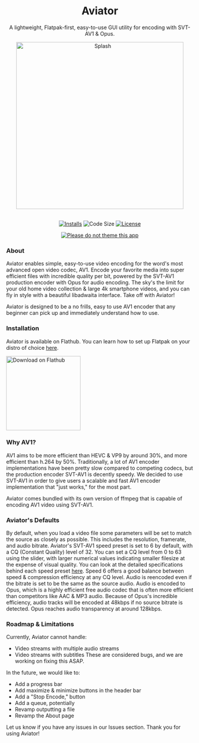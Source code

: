 <div align="center">
<h1>Aviator</h1>

A lightweight, Flatpak-first, easy-to-use GUI utility for encoding with SVT-AV1 & Opus.

<img src="assets/aviator_splash2.avif" alt="Splash" width=450/>
<br>
<br>

[![Installs](https://img.shields.io/flathub/downloads/net.natesales.Aviator?style=for-the-badge)](https://flathub.org/apps/details/net.natesales.Aviator)
![Code Size](https://img.shields.io/github/languages/code-size/natesales/aviator?style=for-the-badge)
[![License](https://img.shields.io/github/license/natesales/q?style=for-the-badge)](https://raw.githubusercontent.com/natesales/q/main/LICENSE)

[![Please do not theme this app](https://stopthemingmy.app/badge.svg)](https://stopthemingmy.app)
</div>

### About

Aviator enables simple, easy-to-use video encoding for the word's most advanced open video codec, AV1. Encode your favorite media into super efficient files with incredible quality per bit, powered by the SVT-AV1 production encoder with Opus for audio encoding. The sky's the limit for your old home video collection &amp; large 4k smartphone videos, and you can fly in style with a beautiful libadwaita interface. Take off with Aviator!

Aviator is designed to be a no frills, easy to use AV1 encoder that any beginner can pick up and immediately understand how to use. 

### Installation

Aviator is available on Flathub. You can learn how to set up Flatpak on your distro of choice [here](https://flatpak.org/setup/).

<a href="https://flathub.org/apps/details/com.rafaelmardojai.Blanket"><img width="200" alt="Download on Flathub" src="https://flathub.org/assets/badges/flathub-badge-en.png"/></a>

### Why AV1?

AV1 aims to be more efficient than HEVC & VP9 by around 30%, and more efficient than h.264 by 50%. Traditionally, a lot of AV1 encoder implementations have been pretty slow compared to competing codecs, but the production encoder SVT-AV1 is decently speedy. We decided to use SVT-AV1 in order to give users a scalable and fast AV1 encoder implementation that "just works," for the most part.

Aviator comes bundled with its own version of ffmpeg that is capable of encoding AV1 video using SVT-AV1.

### Aviator's Defaults

By default, when you load a video file some parameters will be set to match the source as closely as possible. This includes the resolution, framerate, and audio bitrate. Aviator's SVT-AV1 speed preset is set to 6 by default, with a CQ (Constant Quality) level of 32. You can set a CQ level from 0 to 63 using the slider, with larger numerical values indicating smaller filesize at the expense of visual quality. You can look at the detailed specifications behind each speed preset [here](https://gitlab.com/AOMediaCodec/SVT-AV1/-/blob/master/Docs/CommonQuestions.md#what-presets-do). Speed 6 offers a good balance between speed & compression efficiency at any CQ level. Audio is reencoded even if the bitrate is set to be the same as the source audio. Audio is encoded to Opus, which is a highly efficient free audio codec that is often more efficient than competitors like AAC & MP3 audio. Because of Opus's incredible efficiency, audio tracks will be encoded at 48kbps if no source bitrate is detected. Opus reaches audio transparency at around 128kbps.

### Roadmap & Limitations

Currently, Aviator cannot handle:
- Video streams with multiple audio streams
- Video streams with subtitles
These are considered bugs, and we are working on fixing this ASAP.

In the future, we would like to:
- Add a progress bar
- Add maximize & minimize buttons in the header bar
- Add a "Stop Encode," button
- Add a queue, potentially
- Revamp outputting a file
- Revamp the About page

Let us know if you have any issues in our Issues section. Thank you for using Aviator!
